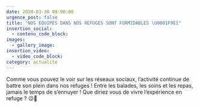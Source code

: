 ```yaml
---
date: 2020-03-30 00:00:00
urgence_post: false
title: "NOS EQUIPES DANS NOS REFUGES SONT FORMIDABLES \U0001F9E1"
insertion_social:
  - contenu_code_block:
images:
  - gallery_image:
insertion_video:
  - video_code_block:
category: actualite
---
```


Comme vous pouvez le voir sur les r&eacute;seaux sociaux, l’activit&eacute; continue de battre son plein dans nos refuges \! Entre les balades, les soins et les repas, jamais le temps de s’ennuyer \! Que diriez vous de vivre l’exp&eacute;rience en refuge ? 😉💪